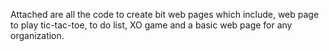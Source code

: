 Attached are all the code to create bit web pages which include, web page to play tic-tac-toe, to do list, XO game and a basic web page for any organization.
